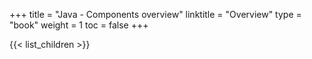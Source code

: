 +++
title = "Java - Components overview"
linktitle = "Overview"
type = "book"
weight = 1
toc = false
+++

{{< list_children >}}